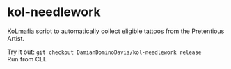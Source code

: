 # kol-needlework
<a href="https://github.com/kolmafia/kolmafia">KoLmafia</a> script to automatically collect eligible tattoos from the Pretentious Artist.

Try it out: `git checkout DamianDominoDavis/kol-needlework release`<br/>
Run from CLI.
